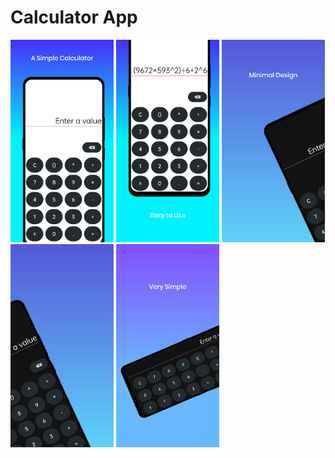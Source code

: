 # Calculator App
 
 <p float="left">
  <img src="/pics/tia4377079024440446316.png" width="165" />
  <img src="/pics/tia229607692772138740.png" width="165" /> 
  <img src="/pics/tia731838665414005833.png" width="165" />
  <img src="/pics/tia6033623814991627674.png" width="165" />
  <img src="/pics/tia6858211480890901094.png" width="165" />

</p>
